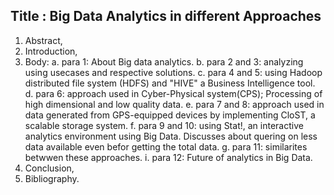 ## Title : Big Data Analytics in different Approaches

1. Abstract, 
2. Introduction, 
3. Body: 
  a. para 1: About Big data analytics.
  b. para 2 and 3: analyzing using usecases and respective solutions.
  c. para 4 and 5: using Hadoop distributed file system (HDFS) and "HIVE" a Business Intelligence tool.
  d. para 6: approach used in Cyber-Physical system(CPS); Processing of high dimensional and low quality data.
  e. para 7 and 8: approach used in data generated from GPS-equipped devices by implementing CloST, a scalable storage system. 
  f. para 9 and 10: using Stat!, an interactive analytics environment using Big Data. Discusses about quering on less data available even befor getting the total data.
  g. para 11: similarites betwwen these approaches. 
  i. para 12: Future of analytics in Big Data. 
4. Conclusion, 
5. Bibliography.
